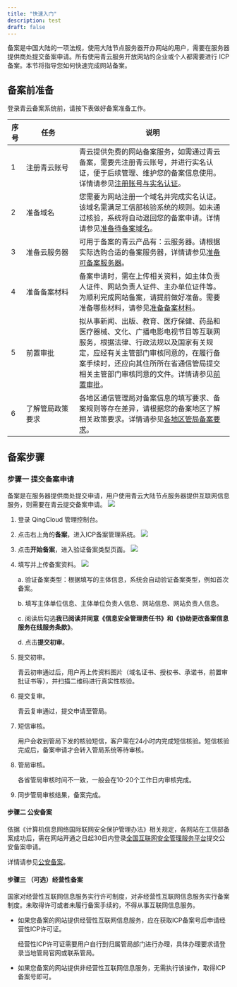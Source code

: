 ```yaml
---
title: "快速入门"
description: test
draft: false
---
```




备案是中国大陆的一项法规，使用大陆节点服务器开办网站的用户，需要在服务器提供商处提交备案申请。所有使用青云服务开放网站的企业或个人都需要进行 ICP 备案。本节将指导您如何快速完成网站备案。

## 备案前准备

登录青云备案系统前，请按下表做好备案准备工作。

| 序号 | <div style="width:100px">任务</div>             | 说明                                                         |
| ---- | ---------------- | ------------------------------------------------------------ |
| 1    | 注册青云账号       | 青云提供免费的网站备案服务，如需通过青云备案，需要先注册青云账号，并进行实名认证，便于后续管理、维护您的备案信息使用。详情请参见[注册账号与实名认证](https://support.huaweicloud.com/prepare-icp/icp_02_0047.html)。 |
| 2    | 准备域名         | 您需要为网站注册一个域名并完成实名认证。该域名需满足工信部核验系统的规则。如未通过核验，系统将自动退回您的备案申请。详情请参见[准备待备案域名](https://support.huaweicloud.com/prepare-icp/icp_02_0002.html)。 |
| 3    | 准备云服务器      | 可用于备案的青云产品有：云服务器。请根据实际选购合适的备案服务器，详情请参见[准备可备案服务器](https://support.huaweicloud.com/prepare-icp/icp_02_0003.html)。 |
| 4    | 准备备案材料     | 备案申请时，需在上传相关资料，如主体负责人证件、网站负责人证件、主办单位证件等。为顺利完成网站备案，请提前做好准备。需要准备哪些材料，请参见[准备备案材料](https://support.huaweicloud.com/prepare-icp/icp_02_0045.html)。 |
| 5    | 前置审批         | 拟从事新闻、出版、教育、医疗保健、药品和医疗器械、文化、广播电影电视节目等互联网服务，根据法律、行政法规以及国家有关规定，应经有关主管部门审核同意的，在履行备案手续时，还应向其住所所在省通信管局提交相关主管部门审核同意的文件。详情请参见[前置审批](https://support.huaweicloud.com/prepare-icp/icp_02_0044.html)。 |
| 6    | 了解管局政策要求 | 各地区通信管理局对备案信息的填写要求、备案规则等存在差异，请根据您的备案地区了解相关政策要求。详情请参见[各地区管局备案要求](https://support.huaweicloud.com/prepare-icp/icp_02_0005.html)。 |



## 备案步骤

### 步骤一 提交备案申请

备案是在服务器提供商处提交申请，用户使用青云大陆节点服务器提供互联网信息服务，则需要在青云提交备案申请。
![](../../_images/beian_process.png)

1. 登录 QingCloud 管理控制台。

2. 点击右上角的**备案**，进入ICP备案管理系统。
![](../../_images/icp_management.png)

3. 点击**开始备案**，进入验证备案类型页面。
![](../../_images/verify_record_type.png)

4. 填写并上传备案资料。
    ![](../../_images/step1.png)

   a. 验证备案类型：根据填写的主体信息，系统会自动验证备案类型，例如首次备案。

   b. 填写主体单位信息、主体单位负责人信息、网站信息、网站负责人信息。

   c. 阅读后勾选**我已阅读并同意《信息安全管理责任书》和《协助更改备案信息服务在线服务条款》**。

   d. 点击**提交初审**。

5. 提交初审。

   青云初审通过后，用户再上传资料图片（域名证书、授权书、承诺书，前置审批证书等），并扫描二维码进行真实性核验。

6. 提交复审。

   青云复审通过，提交申请至管局。

8. 短信审核。

   用户会收到管局下发的核验短信，客户需在24小时内完成短信核验。短信核验完成后，备案申请才会转入管局系统等待审核。

9. 管局审核。

   各省管局审核时间不一致，一般会在10-20个工作日内审核完成。

10. 同步管局审核结果，备案完成。

#### 步骤二 公安备案

依据《计算机信息网络国际联网安全保护管理办法》相关规定，各网站在工信部备案成功后，需在网站开通之日起30日内登录[全国互联网安全管理服务平台](http://www.beian.gov.cn/portal/index)提交公安备案申请。

详情请参见[公安备案](https://support.huaweicloud.com/tg-icp/icp_03_0014.html)。



#### 步骤三 （可选）经营性备案

国家对经营性互联网信息服务实行许可制度，对非经营性互联网信息服务实行备案制度。未取得许可或者未履行备案手续的，不得从事互联网信息服务。

- 如果您备案的网站提供经营性互联网信息服务，应在获取ICP备案号后申请经营性ICP许可证。

  经营性ICP许可证需要用户自行到归属管局部门进行办理，具体办理要求请登录当地管局官网或联系管局。

- 如果您备案的网站提供非经营性互联网信息服务，无需执行该操作，取得ICP备案号即可。